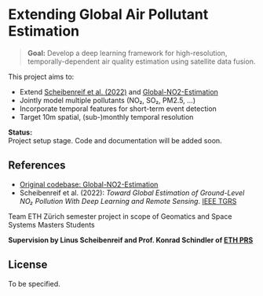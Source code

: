 # Extending Global Air Pollutant Estimation

>  **Goal:** Develop a deep learning framework for high-resolution, temporally-dependent air quality estimation using satellite data fusion.

This project aims to:
- Extend [Scheibenreif et al. (2022)](https://doi.org/10.1109/TGRS.2022.3160827) and [Global-NO2-Estimation](https://github.com/HSG-AIML/Global-NO2-Estimation)
- Jointly model multiple pollutants (NO₂, SO₂, PM2.5, ...)
- Incorporate temporal features for short-term event detection
- Target 10m spatial, (sub-)monthly temporal resolution

**Status:**  
Project setup stage. Code and documentation will be added soon.

## References

- [Original codebase: Global-NO2-Estimation](https://github.com/HSG-AIML/Global-NO2-Estimation?tab=readme-ov-file)
- Scheibenreif et al. (2022): _Toward Global Estimation of Ground-Level NO₂ Pollution With Deep Learning and Remote Sensing_. [IEEE TGRS](https://doi.org/10.1109/TGRS.2022.3160827)

Team
ETH Zürich semester project in scope of Geomatics and Space Systems Masters Students

**Supervision by Linus Scheibenreif and Prof. Konrad Schindler of [ETH PRS](https://github.com/prs-eth)**

## License

To be specified.
